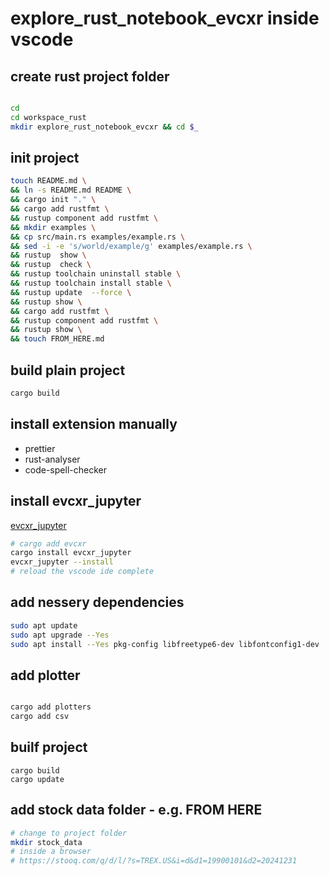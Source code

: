 # explore_rust_notebook_evcxr inside vscode

## create rust project folder

```bash

cd 
cd workspace_rust
mkdir explore_rust_notebook_evcxr && cd $_
```

## init project

```bash
touch README.md \
&& ln -s README.md README \
&& cargo init "." \
&& cargo add rustfmt \
&& rustup component add rustfmt \
&& mkdir examples \
&& cp src/main.rs examples/example.rs \
&& sed -i -e 's/world/example/g' examples/example.rs \
&& rustup  show \
&& rustup  check \
&& rustup toolchain uninstall stable \
&& rustup toolchain install stable \
&& rustup update  --force \
&& rustup show \
&& cargo add rustfmt \
&& rustup component add rustfmt \
&& rustup show \
&& touch FROM_HERE.md 
```

## build plain project

```bash
cargo build
```

## install extension manually

- prettier
- rust-analyser
- code-spell-checker

## install evcxr_jupyter

[evcxr_jupyter](https://github.com/evcxr/evcxr/blob/main/evcxr_jupyter/README.md)

```bash
# cargo add evcxr
cargo install evcxr_jupyter
evcxr_jupyter --install
# reload the vscode ide complete

```

## add nessery dependencies

```bash
sudo apt update
sudo apt upgrade --Yes 
sudo apt install --Yes pkg-config libfreetype6-dev libfontconfig1-dev
```

## add plotter

```bash

cargo add plotters
cargo add csv

```
## builf project

```
cargo build
cargo update

```

## add stock data folder - e.g. FROM HERE

```bash
# change to project folder
mkdir stock_data
# inside a browser
# https://stooq.com/q/d/l/?s=TREX.US&i=d&d1=19900101&d2=20241231

```
